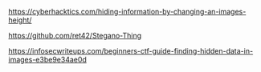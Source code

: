 https://cyberhacktics.com/hiding-information-by-changing-an-images-height/

https://github.com/ret42/Stegano-Thing

https://infosecwriteups.com/beginners-ctf-guide-finding-hidden-data-in-images-e3be9e34ae0d